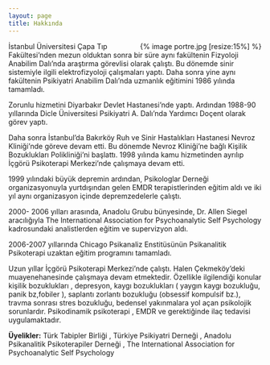 ```yaml
---
layout: page
title: Hakkında
---
```


<div style="float: right;">
  {% image portre.jpg [resize:15%] %}
</div>

İstanbul  Üniversitesi  Çapa   Tıp  Fakültesi’nden  mezun  olduktan  sonra  bir  süre  aynı  fakültenin
Fizyoloji   Anabilim  Dalı’nda  araştırma  görevlisi  olarak  çalıştı. Bu  dönemde  sinir  sistemiyle  ilgili
elektrofizyoloji  çalışmaları   yaptı.  Daha  sonra  yine  aynı  fakültenin  Psikiyatri  Anabilim  Dalı’nda
uzmanlık  eğitimini  1986  yılında  tamamladı.

Zorunlu  hizmetini  Diyarbakır  Devlet  Hastanesi’nde  yaptı.  Ardından  1988-90  yıllarında  Dicle
Üniversitesi  Psikiyatri  A. Dalı’nda  Yardımcı  Doçent  olarak  görev yaptı.

Daha sonra  İstanbul’da  Bakırköy  Ruh ve Sinir  Hastalıkları  Hastanesi   Nevroz  Kliniği’nde  göreve
devam  etti.  Bu  dönemde  Nevroz  Kliniği’ne  bağlı  Kişilik  Bozuklukları  Polikliniği’ni  başlattı. 1998
yılında  kamu  hizmetinden  ayrılıp  İçgörü  Psikoterapi  Merkezi’nde  çalışmaya  devam  etti.

1999 yılındaki  büyük   depremin  ardından,  Psikologlar  Derneği  organizasyonuyla  yurtdışından
gelen  EMDR  terapistlerinden  eğitim aldı  ve  iki  yıl  aynı  organizasyon içinde depremzedelerle  çalıştı.

2000- 2006  yılları arasında,  Anadolu  Grubu  bünyesinde, Dr.  Allen  Siegel  aracılığıyla  The International
Association for  Psychoanalytic  Self Psychology  kadrosundaki  analistlerden  eğitim ve supervizyon  aldı.

2006-2007  yıllarında  Chicago   Psikanaliz  Enstitüsünün  Psikanalitik Psikoterapi  uzaktan   eğitim
programını  tamamladı.

Uzun  yıllar  İçgörü  Psikoterapi  Merkezi’nde  çalıştı.  Halen  Çekmeköy’deki  muayenehanesinde
çalışmaya  devam  etmektedir. Özellikle  ilgilendiği  konular  kişilik  bozuklukları  ,  depresyon,  kaygı
bozuklukları ( yaygın  kaygı bozukluğu, panik bz,fobiler ), saplantı zorlantı bozukluğu (obsessif kompulsif
bz.), travma  sonrası  stres  bozukluğu, bedensel yakınmalara  yol açan  psikolojik   sorunlardır.
Psikodinamik  psikoterapi ,  EMDR  ve  gerektiğinde  ilaç  tedavisi  uygulamaktadır.

__Üyelikler:__  Türk  Tabipler  Birliği  ,  Türkiye  Psikiyatri  Derneği , Anadolu  Psikanalitik  Psikoterapiler
Derneği  ,  The International  Association  for  Psychoanalytic  Self Psychology
